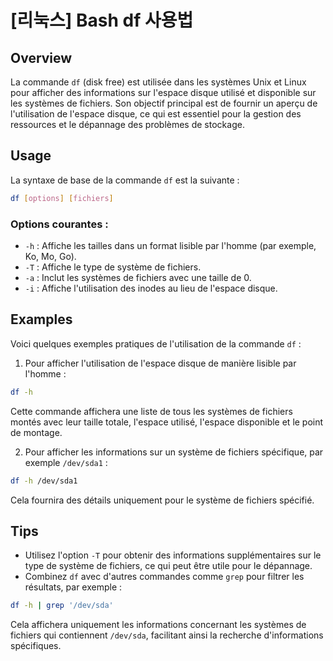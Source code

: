 # [리눅스] Bash df 사용법

## Overview
La commande `df` (disk free) est utilisée dans les systèmes Unix et Linux pour afficher des informations sur l'espace disque utilisé et disponible sur les systèmes de fichiers. Son objectif principal est de fournir un aperçu de l'utilisation de l'espace disque, ce qui est essentiel pour la gestion des ressources et le dépannage des problèmes de stockage.

## Usage
La syntaxe de base de la commande `df` est la suivante :

```bash
df [options] [fichiers]
```

### Options courantes :
- `-h` : Affiche les tailles dans un format lisible par l'homme (par exemple, Ko, Mo, Go).
- `-T` : Affiche le type de système de fichiers.
- `-a` : Inclut les systèmes de fichiers avec une taille de 0.
- `-i` : Affiche l'utilisation des inodes au lieu de l'espace disque.

## Examples
Voici quelques exemples pratiques de l'utilisation de la commande `df` :

1. Pour afficher l'utilisation de l'espace disque de manière lisible par l'homme :

```bash
df -h
```

Cette commande affichera une liste de tous les systèmes de fichiers montés avec leur taille totale, l'espace utilisé, l'espace disponible et le point de montage.

2. Pour afficher les informations sur un système de fichiers spécifique, par exemple `/dev/sda1` :

```bash
df -h /dev/sda1
```

Cela fournira des détails uniquement pour le système de fichiers spécifié.

## Tips
- Utilisez l'option `-T` pour obtenir des informations supplémentaires sur le type de système de fichiers, ce qui peut être utile pour le dépannage.
- Combinez `df` avec d'autres commandes comme `grep` pour filtrer les résultats, par exemple :

```bash
df -h | grep '/dev/sda'
```

Cela affichera uniquement les informations concernant les systèmes de fichiers qui contiennent `/dev/sda`, facilitant ainsi la recherche d'informations spécifiques.